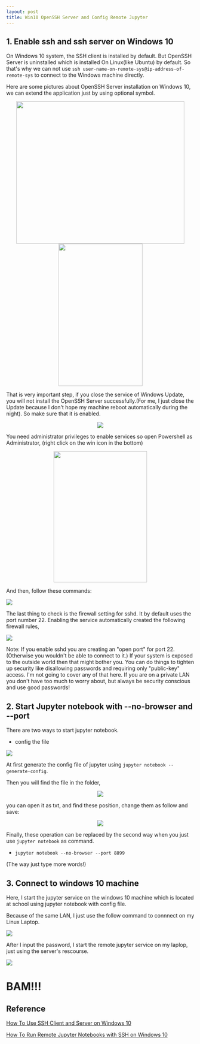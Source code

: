 ```yaml
---
layout: post
title: Win10 OpenSSH Server and Config Remote Jupyter 
---
```




## 1. Enable ssh and ssh server on Windows 10
    
On Windows 10 system, the SSH client is installed by default. But OpenSSH Server is uninstalled which is installed On Linux(like Ubuntu) by default. So that's why we can not use `ssh user-name-on-remote-sys@ip-address-of-remote-sys` to connect to the Windows machine directly.

Here are some pictures about OpenSSH Server installation on Windows 10, we can extend the application just by using optional symbol. 

<center class="half">
    <img src="../images/openSSH/OpenSSH.png" width="450" height="380"/><img src="../images/openSSH/openssh_installed.png" width="225" height="380"/>
</center>

That is very important step, if you close the service of Windows Update, you will not install the OpenSSH Server successfully.(For me, I just close the Update because I don't hope my machine reboot automatically during the night). So make sure that it is enabled.

<center class="half">
    <img src="../images/openSSH/winupdate.png"/>
</center>

You need administrator privileges to enable services so open Powershell as Administrator, (right click on the win icon in the bottom)

<center class="half">
    <img src="../images/openSSH/Powershell.jpg" width="250" height="350"/>
</center>

And then, follow these commands:

![](../images/openSSH/command.png)

The last thing to check is the firewall setting for sshd. It by default uses the port number 22. Enabling the service automatically created the following firewall rules,

![](../images/openSSH/firewall.png)

Note: If you enable sshd you are creating an "open port" for port 22. (Otherwise you wouldn't be able to connect to it.) If your system is exposed to the outside world then that might bother you. You can do things to tighten up security like disallowing passwords and requiring only "public-key" access. I'm not going to cover any of that here. If you are on a private LAN you don't have too much to worry about, but always be security conscious and use good passwords!


## 2. Start Jupyter notebook with --no-browser and --port

There are two ways to start jupyter notebook.
- config the file

![](../images/openSSH/cmd.png)

 At first generate the config file of jupyter using `jupyter notebook --generate-config`.

 Then you will find the file in the folder,

 <center class="half">
    <img src="../images/openSSH/configfile.png"/>
</center>

you can open it as txt, and find these position, change them as follow and save:

<center class="half">
    <img src="../images/openSSH/position.png" />
</center>

Finally, these operation can be replaced by the second way when you just use `jupyter notebook` as command.

- `jupyter notebook --no-browser --port 8899`

(The way just type more words!)

## 3. Connect to windows 10 machine

Here, I start the jupyter service on the windows 10 machine which is located at school using jupyter notebook with config file.

Because of the same LAN, I just use the follow command to connnect on my Linux Laptop.


![](../images/openSSH/sshcommad.png)

After I input the password, I start the remote jupyter service on my laplop, just using the server's rescourse.

![](../images/openSSH/jupyter.png)

# BAM!!!


## Reference
[How To Use SSH Client and Server on Windows 10](https://www.pugetsystems.com/labs/hpc/How-To-Use-SSH-Client-and-Server-on-Windows-10-1470/?__cf_chl_captcha_tk__=81df8c0e27d8db49f2bf8016b24bf4ed557de063-1606536000-0-AcHgD47k3sHIAn65uZLgresk1ZDqpssmRlquK20WDsrO_5PM5rXX5PiEuhdjyRMJAH_B3LrKG4y84GV0I4AoKcDxeejojeK3WEFm9Cgb_cqWRmPB4Gl_qfBLLAJHqzGnWiMRHEMdhEP1JSFc_vUEptMHDtlvG4QjsS0Tq4jWP7cEtrcaRX24qs-ccdg7qyuTUljV3pEw_LQcx8ZW9-KkO2P0LP13NFXuLz_yp6sO2sNDA2n7RO32TBf8tophwqe_kjMco6MubHfByVp0elfwFY8hdNIMK2jnGwOgYAj6WDGa_LayamEKaBgBLqTdczZhcfS70Lvd3iaYnuyvtMNPhr6buE_R81HvbUr-Q-vKPUM48TxpNzX0aELYeh5w0lOkyl8VgaVM8QCo8VHO9qsy12dAU8NBtmBglo2L_thQv44g8HhXnlmC10X0etXSc8gh0zyvVUE33SngtTDqovaCI9-aCs-Q5I5tCpwVVdaNPFFV9iNYgSSbgPtYgBNAke_dLmNxLiASEE7tnFrJELYbcM1PAfyL2DZ7Ou2zCfn2UXPk7Cl9sxSfEaYL_q5ZINN6-x-s8YoyT1hjk5YbeH6KJIDRXIvcPXgwDqj2a_wh0enS)

[How To Run Remote Jupyter Notebooks with SSH on Windows 10](https://www.pugetsystems.com/labs/hpc/How-To-Run-Remote-Jupyter-Notebooks-with-SSH-on-Windows-10-1477/)


